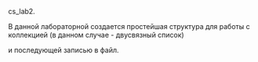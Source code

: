  cs_lab2.

В данной лабораторной создается простейшая структура для работы с коллекцией (в данном случае - двусвязный список)

и последующей записью в файл.
